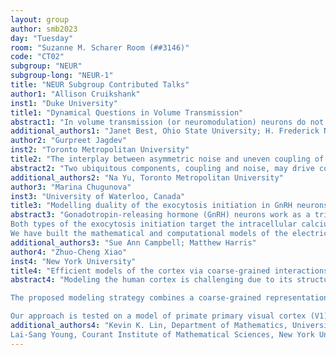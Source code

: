 ```yaml
---
layout: group
author: smb2023
day: "Tuesday"
room: "Suzanne M. Scharer Room (##3146)"
code: "CT02"
subgroup: "NEUR"
subgroup-long: "NEUR-1"
title: "NEUR Subgroup Contributed Talks"
author1: "Allison Cruikshank"
inst1: "Duke University"
title1: "Dynamical Questions in Volume Transmission"
abstract1: "In volume transmission (or neuromodulation) neurons do not make one-to-one connections to other neurons, but instead simply release neurotransmitter into the extracellular space from numerous varicosities. Many well-known neurotransmitters including serotonin (5HT), dopamine (DA), histamine (HA), Gamma-Aminobutyric Acid (GABA) and acetylcholine (ACh) participate in volume transmission. Typically, the cell bodies are in one volume and the axons project to a distant volume in the brain releasing the neurotransmitter there. We introduce volume transmission and describe mathematically two natural homeostatic mechanisms. In some brain regions several neurotransmitters in the extracellular space affect each others' release. We investigate the dynamics created by this comodulation in two different cases: serotonin and histamine; and the comodulation of 4 neurotransmitters in the striatum and we compare to experimental data. This kind of comodulation poses new dynamical questions as well as the question of how these biochemical networks influence the electrophysiological networks in the brain."
additional_authors1: "Janet Best, Ohio State University; H. Frederick Nijhout, Duke University; Michael Reed, Duke University"
author2: "Gurpreet Jagdev"
inst2: "Toronto Metropolitan University"
title2: "The interplay between asymmetric noise and uneven coupling of two coupled neuronal oscillators"
abstract2: "Two ubiquitous components, coupling and noise, may drive complex neural networks to exhibit emergence dynamics. While the roles of equal coupling and symmetric noise have been extensively studied, the general mechanisms of unequal coupling strength and asymmetric noise remain unclear. In this work, we investigate the simultaneous interplay of unequal coupling and asymmetric noise in the simplest network motif of two bi-directionally coupled neural oscillators, each with its own intrinsic noise. Our findings show that noise-induced synchrony can be maximized when one oscillator (source) with weak intrinsic noise is strongly connected to the other oscillator (receiver) with strong intrinsic noise. Furthermore, we extend our study to three coupled neural oscillators with a feed-forward-loop schematic. These results shed new light on the complex interplay between coupling and noise in neural networks."
additional_authors2: "Na Yu, Toronto Metropolitan University"
author3: "Marina Chugunova"
inst3: "University of Waterloo, Canada"
title3: "Modelling duality of the exocytosis initiation in GnRH neurons"
abstract3: "Gonadotropin-releasing hormone (GnRH) neurons work as a trigger of the reproductive axis in mammals. These neurons exhibit two types of exocytosis: a surge and a pulsatile one. Traditionally, changes in the neuron dynamics are connected to and explained by changes in parameters of the action potential, transmitted by a neuron's membrane. However, in case of GnRH neurons, the experimental data demonstrates that the switch in the type of the hormone release is determined rather by the location of the GnRH neuron activation. Action potential initiated in the proximity of soma is necessary for the surge of GnRH. The second type, the pulsatile release of GnRH, is driven by the synaptic activities on the distal part of the neurons.
Both types of the exocytosis initiation target the intracellular calcium dynamics. The increase in calcium ions due to the electrical spikes near soma is short-lived. On the other hand, the increase in calcium ions in the distal parts of the GnRH neurons lasts for tens of minutes.
We have built the mathematical and computational models of the electrical and chemical dynamics in GnRH neurons. The model, in silico, reveals the connection between the action potential, neuropeptides, and calcium ion dynamics. In addition, our model confirms the functionality of the bundling between multiple GnRH neurons and its effect on exocytosis synchronization."
additional_authors3: "Sue Ann Campbell; Matthew Harris"
author4: "Zhuo-Cheng Xiao"
inst4: "New York University"
title4: "Efficient models of the cortex via coarse-grained interactions and local response functions"
abstract4: "Modeling the human cortex is challenging due to its structural and dynamic complexity. Spiking neuron models can incorporate many details of cortical circuits but are computationally costly and difficult to scale up, limiting their scope to small patches of cortex and restricting the range of phenomena that can be studied. Alternatively, one can use simpler phenomenological models, which are easier to build and run but are more difficult to compare directly to experimental data. This talk presents an efficient modeling strategy that aims to strike a balance between biological realism and computational efficiency.

The proposed modeling strategy combines a coarse-grained representation with local circuit dynamics to compute the steady-state cortical response to external stimuli. A crucial observation is that as a consequence of anatomical structures and the nature of neuronal interactions, potential local responses can be computed independently of dynamics on the coarse-grained level. We first precompute a library of steady-state local responses driven by possible lateral and external input. Then, the fixed point of the coarse-grained model can be computed by an iterative scheme combined with fast library lookup.

Our approach is tested on a model of primate primary visual cortex (V1) and successfully captures essential V1 features such as orientation selectivity. Time permitting, I will also discuss a related project in which we devised an efficient way to explore the parameter space of a primate V1 model, identifying the set of viable parameters as a 'thickened' codimension-1 submanifold of parameter space."
additional_authors4: "Kevin K. Lin, Department of Mathematics, University of Arizona;
Lai-Sang Young, Courant Institute of Mathematical Sciences, New York University"
---
```

